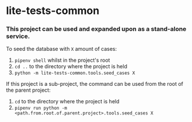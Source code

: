# lite-tests-common

### This project can be used and expanded upon as a stand-alone service.

To seed the database with `X` amount of cases:
 1. `pipenv shell` whilst in the project's root
 2. `cd ..` to the directory where the project is held
 3. `python -m lite-tests-common.tools.seed_cases X` 
 
 If this project is a sub-project, the command can be used from the root of the parent project:
 1. `cd` to the directory where the project is held
 2. `pipenv run python -m <path.from.root.of.parent.project>.tools.seed_cases X` 
